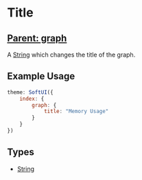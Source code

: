 # Title

## **[Parent: graph](/docs/index/graph/)**

A [String](https://developer.mozilla.org/en-US/docs/Web/JavaScript/Reference/Global_Objects/String) which changes the title of the graph.

## Example Usage

```js
theme: SoftUI({
    index: {
        graph: {
            title: "Memory Usage"
        }
    }
})
```

## Types

-   [String](https://developer.mozilla.org/en-US/docs/Web/JavaScript/Reference/Global_Objects/String)
